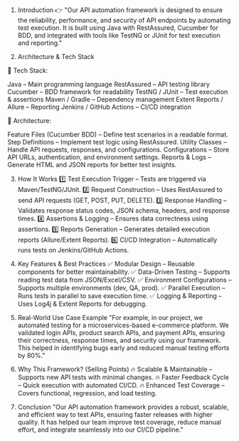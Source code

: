 1. Introduction
👉 "Our API automation framework is designed to ensure the reliability, performance, and security of API endpoints by automating test execution. It is built using Java with RestAssured, Cucumber for BDD, and integrated with tools like TestNG or JUnit for test execution and reporting."

2. Architecture & Tech Stack

📌 Tech Stack:

Java – Main programming language
RestAssured – API testing library
Cucumber – BDD framework for readability
TestNG / JUnit – Test execution & assertions
Maven / Gradle – Dependency management
Extent Reports / Allure – Reporting
Jenkins / GitHub Actions – CI/CD integration

📌 Architecture:

Feature Files (Cucumber BDD) – Define test scenarios in a readable format.
Step Definitions – Implement test logic using RestAssured.
Utility Classes – Handle API requests, responses, and configurations.
Configurations – Store API URLs, authentication, and environment settings.
Reports & Logs – Generate HTML and JSON reports for better test insights.


3. How It Works
1️⃣ Test Execution Trigger – Tests are triggered via Maven/TestNG/JUnit.
2️⃣ Request Construction – Uses RestAssured to send API requests (GET, POST, PUT, DELETE).
3️⃣ Response Handling – Validates response status codes, JSON schema, headers, and response times.
4️⃣ Assertions & Logging – Ensures data correctness using assertions.
5️⃣ Reports Generation – Generates detailed execution reports (Allure/Extent Reports).
6️⃣ CI/CD Integration – Automatically runs tests on Jenkins/GitHub Actions.

4. Key Features & Best Practices
✅ Modular Design – Reusable components for better maintainability.
✅ Data-Driven Testing – Supports reading test data from JSON/Excel/CSV.
✅ Environment Configurations – Supports multiple environments (dev, QA, prod).
✅ Parallel Execution – Runs tests in parallel to save execution time.
✅ Logging & Reporting – Uses Log4j & Extent Reports for debugging.

5. Real-World Use Case Example
"For example, in our project, we automated testing for a microservices-based e-commerce platform. We validated login APIs, product search APIs, and payment APIs, ensuring their correctness, response times, and security using our framework. This helped in identifying bugs early and reduced manual testing efforts by 80%."

6. Why This Framework? (Selling Points)
🔥 Scalable & Maintainable – Supports new API tests with minimal changes.
🔥 Faster Feedback Cycle – Quick execution with automated CI/CD.
🔥 Enhanced Test Coverage – Covers functional, regression, and load testing.

7. Conclusion
"Our API automation framework provides a robust, scalable, and efficient way to test APIs, ensuring faster releases with higher quality. It has helped our team improve test coverage, reduce manual effort, and integrate seamlessly into our CI/CD pipeline."
